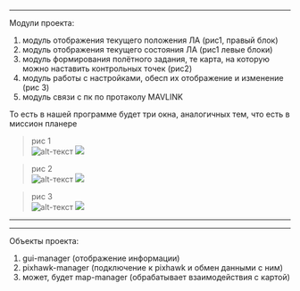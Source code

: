 
---
Модули проекта:
1) модуль отображения текущего положения ЛА (рис1, правый блок)
2) модуль отображения текущего состояния ЛА (рис1 левые блоки)
3) модуль формирования полётного задания, те карта, на которую можно наставить контрольных точек (рис2)
4) модуль работы с настройками, обесп их отображение и изменение (рис 3)
5) модуль связи с пк по протаколу MAVLINK

То есть в нашей программе будет три окна, аналогичных тем, что есть в миссион планере  
>рис 1  
 ![alt-текст](https://discuss.ardupilot.org/uploads/default/original/3X/8/2/82ee94f59857c14205fe35e45ce170222bca20b3.jpg "рис 2")
 ![](https://i.postimg.cc/bwqxtb5S/photo-2023-04-21-13-34-23.jpg)

>рис 2  
 ![alt-текст](https://ardupilot.org/plane/_images/mp_mission_planning.jpg "рис 1")
 ![](https://i.postimg.cc/NjPKjHvc/photo-2023-04-21-13-34-35.jpg)

>рис 3  
 ![alt-текст](https://www.parkflyer.ru/static/user_files/2014/4/19/new_pid.1400520892050.jpg "рис 3")
 ![](https://i.postimg.cc/QM00tSxM/photo-2023-04-21-13-34-48.jpg)

---
---

Объекты проекта:
1) gui-manager (отображение информации)
2) pixhawk-manager (подключение к pixhawk и обмен данными с ним)
3) может, будет map-manager (обрабатывает взаимодействия с картой)